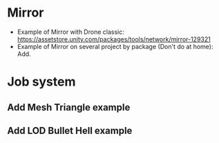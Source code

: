 # Mirror

- Example of Mirror with Drone classic: https://assetstore.unity.com/packages/tools/network/mirror-129321
- Example of Mirror on several project by package (Don't do at home): Add. 


# Job system

## Add Mesh Triangle example

## Add LOD Bullet Hell example
